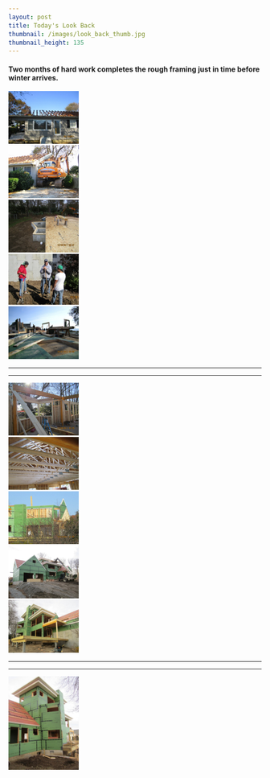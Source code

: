 ```yaml
---
layout: post
title: Today's Look Back
thumbnail: /images/look_back_thumb.jpg
thumbnail_height: 135
---
```


#### Two months of hard work completes the rough framing just in time before winter arrives.

<div id="portfolio" class="span-24">

  <div class="span-4 append-1"><a class="fancybox" rel="group" href="/images/portfolio/look_back/1.jpeg"><img width="140" class="top left item" src="/images/portfolio/look_back/1.jpeg"></a></div>
  <div class="span-4 append-1"><a class="fancybox" rel="group" href="/images/portfolio/look_back/2.jpeg"><img width="140" class="top left item" src="/images/portfolio/look_back/2.jpeg"></a></div>
  <div class="span-4 append-1"><a class="fancybox" rel="group" href="/images/portfolio/look_back/3.jpeg"><img width="140" class="top left item" src="/images/portfolio/look_back/3.jpeg"></a></div>
  <div class="span-4 append-1"><a class="fancybox" rel="group" href="/images/portfolio/look_back/4.jpeg"><img width="140" class="top left item" src="/images/portfolio/look_back/4.jpeg"></a></div>
  <div class="span-4 last"><a class="fancybox" rel="group" href="/images/portfolio/look_back/5.jpeg"><img width="140" class="top left item" src="/images/portfolio/look_back/5.jpeg"></a></div>

<hr class="space" />
<hr class="space" />

  <div class="span-4 append-1"><a class="fancybox" rel="group" href="/images/portfolio/look_back/6.jpeg"><img width="140" class="top left item" src="/images/portfolio/look_back/6.jpeg"></a></div>
  <div class="span-4 append-1"><a class="fancybox" rel="group" href="/images/portfolio/look_back/7.jpeg"><img width="140" class="top left item" src="/images/portfolio/look_back/7.jpeg"></a></div>
  <div class="span-4 append-1"><a class="fancybox" rel="group" href="/images/portfolio/look_back/8.jpeg"><img width="140" class="top left item" src="/images/portfolio/look_back/8.jpeg"></a></div>
  <div class="span-4 append-1"><a class="fancybox" rel="group" href="/images/portfolio/look_back/11.jpeg"><img width="140" class="top left item" src="/images/portfolio/look_back/11.jpeg"></a></div>
  <div class="span-4 last"><a class="fancybox" rel="group" href="/images/portfolio/look_back/10.jpeg"><img width="140" class="top left item" src="/images/portfolio/look_back/10.jpeg"></a></div>


<hr class="space" />
<hr class="space" />

  <div class="span-4 append-1"><a class="fancybox" rel="group" href="/images/portfolio/look_back/9.jpeg"><img width="140" class="top left item" src="/images/portfolio/look_back/9.jpeg"></a></div>

</div>

